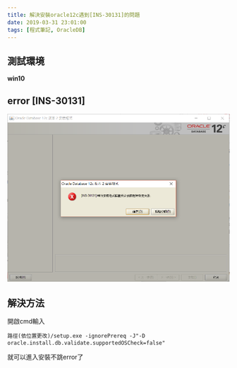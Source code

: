 ```yaml
---
title: 解決安裝oracle12c遇到[INS-30131]的問題
date: 2019-03-31 23:01:00
tags: [程式筆記, OracleDB]
---
```

## 測試環境
**win10**

## **error [INS-30131]**
![](https://raw.githubusercontent.com/kidneyweakx/img-host/image/image/orcl01.PNG)
## **解決方法**

開啟cmd輸入
```
路徑(依位置更改)/setup.exe -ignorePrereq -J"-D oracle.install.db.validate.supportedOSCheck=false"
```
就可以進入安裝不跳error了